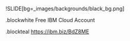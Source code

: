 !SLIDE[bg=_images/backgrounds/black_bg.png]

.blockwhite Free IBM Cloud Account

.blockteal https://ibm.biz/BdZ8ME
